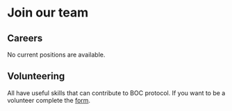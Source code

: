 # Join our team

## Careers

No current positions are available.

## Volunteering

All have useful skills that can contribute to BOC protocol. If you want to be a volunteer complete the [form](https://docs.google.com/forms/d/e/1FAIpQLScj-J4PhhZCeoRy5MvwlXj1EqipYp6wZWhx5QwIvasuFllnTg/viewform).
